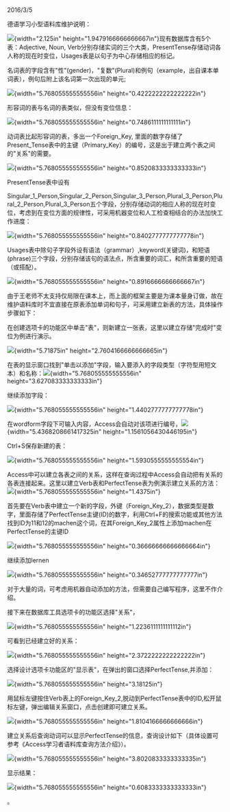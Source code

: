 2016/3/5

德语学习小型语料库维护说明：

![](images2/media/image1.png){width="2.125in"
height="1.9479166666666667in"}现有数据库含有5个表：Adjective, Noun,
Verb分别存储实词的三个大类，PresentTense存储动词各人称的现在时变位，Usages表是以句子为中心存储相应的标记。

名词表的字段含有"性"(gender)，"复数"(Plural)和例句（example，出自课本单词表），例句后附上该名词第一次出现的单元;

![](images2/media/image2.png){width="5.768055555555556in"
height="0.4222222222222222in"}

形容词的表与名词的表类似，但没有变位信息：

![](images2/media/image3.png){width="5.768055555555556in"
height="0.7486111111111111in"}

动词表比起形容词的表，多出一个Foreign\_Key,
里面的数字存储了Present\_Tense表中的主键（Primary\_Key）的编号，这是出于建立两个表之间的"关系"的需要。

![](images2/media/image4.png){width="5.768055555555556in"
height="0.8520833333333333in"}

PresentTense表中设有

Singular\_1\_Person,Singular\_2\_Person,Singular\_3\_Person,Plural\_3\_Person,Plural\_2\_Person,Plural\_3\_Person五个字段，分别存储动词的相应人称的现在时变位，考虑到在变位方面的规律性，可采用机器变位和人工检查相结合的办法加快工作进度：

![](images2/media/image5.png){width="5.768055555555556in"
height="0.8402777777777778in"}

Usages表中除句子字段外设有语法（grammar）,keyword(关键词)，和短语(phrase)三个字段，分别存储该句的语法点，所含重要的词汇，和所含重要的短语（或搭配）。

![](images2/media/image6.png){width="5.768055555555556in"
height="0.8916666666666667in"}

由于王老师不太支持仅局限在课本上，而上面的框架主要是为课本量身订做，故在维护语料库时不宜直接在原表添加单词和句子，可采用建立新表的方法，具体操作步骤如下：

在创建选项卡的功能区中单击"表"，则新建立一张表，这里以建立存储"完成时"变位为例进行演示。

![](images2/media/image7.png){width="5.71875in"
height="2.7604166666666665in"}

在表的显示窗口找到"单击以添加"字段，输入要添入的字段类型（字符型用短文本）和名称：![](images2/media/image8.png){width="5.768055555555556in"
height="3.627083333333333in"}

继续添加字段：

![](images2/media/image9.png){width="5.768055555555556in"
height="1.4402777777777778in"}

在wordform字段下可输入内容，Access会自动对该项进行编号，![](images2/media/image10.png){width="5.4368208661417325in"
height="1.1561056430446195in"}

Ctrl+S保存新建的表：

![](images2/media/image11.png){width="5.768055555555556in"
height="1.5930555555555554in"}

Access中可以建立各表之间的关系，这样在查询过程中Access会自动把有关系的各表连接起来。这里以建立Verb表和PerfectTense表为例演示建立关系的方法：![](images2/media/image12.png){width="5.768055555555556in"
height="1.4375in"}

首先要在Verb表中建立一个新的字段，外键（Foreign\_Key\_2），数据类型是数字，里面存储了PerfectTense主键(ID)的数字，利用Ctrl+F的搜索功能或其他方法找到ID为11和12的machen这个词，在其Foreign\_Key\_2属性上添加machen在PerfectTense的主键ID

![](images2/media/image13.png){width="5.768055555555556in"
height="0.36666666666666664in"}

继续添加lernen

![](images2/media/image14.png){width="5.768055555555556in"
height="0.34652777777777777in"}

对于大量的词，可考虑用机器自动添加的方法，但需要自己编写程序，这里不作介绍。

接下来在数据库工具选项卡的功能区选择"关系"，

![](images2/media/image15.png){width="5.768055555555556in"
height="1.2236111111111112in"}

可看到已经建立好的关系：

![](images2/media/image16.png){width="5.768055555555556in"
height="2.3722222222222222in"}

选择设计选项卡功能区的"显示表"，在弹出的窗口选择PerfectTense,并添加：

![](images2/media/image17.png){width="5.768055555555556in"
height="3.18125in"}

用鼠标左键按住Verb表上的Foreign\_Key\_2,脱动到PerfectTense表中的ID,松开鼠标左键，弹出编辑关系窗口，点击创建即可建立关系。

![](images2/media/image18.png){width="5.768055555555556in"
height="1.8104166666666666in"}

建立关系后查询动词可以显示PerfectTense的信息，查询设计如下（具体设置可参考《Access学习者语料库查询方法介绍》）。

![](images2/media/image19.png){width="5.768055555555556in"
height="3.8020833333333335in"}

显示结果：

![](images2/media/image20.png){width="5.768055555555556in"
height="0.6083333333333333in"}

。
